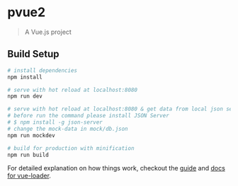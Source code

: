 # pvue2

> A Vue.js project

## Build Setup

``` bash
# install dependencies
npm install

# serve with hot reload at localhost:8080
npm run dev

# serve with hot reload at localhost:8080 & get data from local json server
# before run the command please install JSON Server 
# $ npm install -g json-server
# change the mock-data in mock/db.json
npm run mockdev

# build for production with minification
npm run build
```

For detailed explanation on how things work, checkout the [guide](http://vuejs-templates.github.io/webpack/) and [docs for vue-loader](http://vuejs.github.io/vue-loader).
